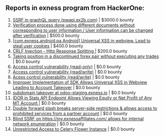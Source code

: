 ## Reports in exness program from HackerOne:
1. [SSRF in graphQL query (pwapi.ex2b.com)](https://hackerone.com/reports/1864188) | $3000.0 bounty
2. [Verification process done using different documents without corresponding to user information / User information can be changed after verification](https://hackerone.com/reports/1446107) | $500.0 bounty
3. [[com.exness.android.pa Android] Universal XSS in webview. Lead to steal user cookies](https://hackerone.com/reports/532836) | $400.0 bounty
4. [CRLF Injection - Http Response Splitting ](https://hackerone.com/reports/1514359) | $200.0 bounty
5. [Taking position in a discontinued forex pair without executing any trades](https://hackerone.com/reports/1509211) | $0.0 bounty
6. [Access control vulnerability (read-only)](https://hackerone.com/reports/1159367) | $0.0 bounty
7. [Access control vulnerability (read/write)](https://hackerone.com/reports/1174734) | $0.0 bounty
8. [Acess control vulnerability (read/write)](https://hackerone.com/reports/1174387) | $0.0 bounty
9. [Improper Implementation of SDK Allows Universal XSS in Webview Leading to Account Takeover](https://hackerone.com/reports/1455987) | $0.0 bounty
10. [subdomain takeover at odoo-staging.exness.io](https://hackerone.com/reports/1540252) | $0.0 bounty
11. [IDOR in Stats API Endpoint Allows Viewing Equity or Net Profit of Any MT Account ](https://hackerone.com/reports/1644436) | $0.0 bounty
12. [Double forward slash breaks server-side restrictions & allows access to prohibited services from a partner account](https://hackerone.com/reports/1829170) | $0.0 bounty
13. [Blind SSRF on https://my.exnessaffiliates.com/ allows for internal network enumeration](https://hackerone.com/reports/1832494) | $0.0 bounty
14. [Unrestricted Access to Celery Flower Instance](https://hackerone.com/reports/2264960) | $0.0 bounty